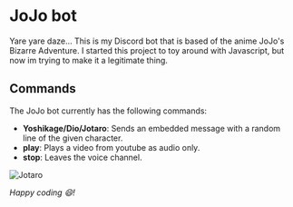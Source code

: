 # JoJo bot
Yare yare daze... This is my Discord bot that is based of the anime JoJo's Bizarre Adventure. I started this project to toy around with Javascript, but now im trying to make it a legitimate thing.

## Commands
The JoJo bot currently has the following commands:
- **Yoshikage/Dio/Jotaro**: Sends an embedded message with a random line of the given character.
- **play**: Plays a video from youtube as audio only.
- **stop**: Leaves the voice channel.

![Jotaro](https://media.giphy.com/media/f9jxYYRVPHtKsCf9sy/giphy.gif)

*Happy coding 😄!*
